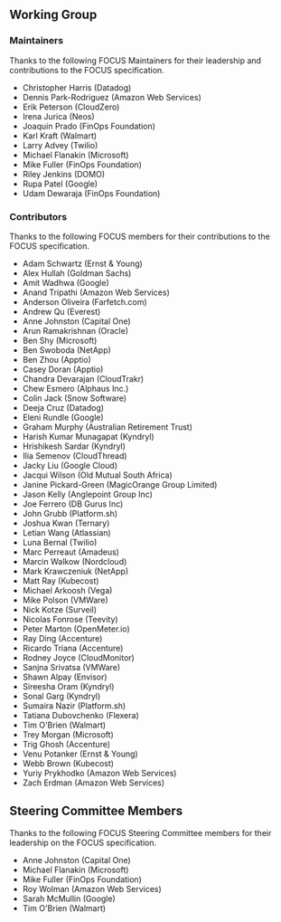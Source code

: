 ## Working Group

### Maintainers

Thanks to the following FOCUS Maintainers for their leadership and contributions to the FOCUS specification.

* Christopher Harris (Datadog)
* Dennis Park-Rodriguez (Amazon Web Services)
* Erik Peterson (CloudZero)
* Irena Jurica (Neos)
* Joaquin Prado (FinOps Foundation)
* Karl Kraft (Walmart)
* Larry Advey (Twilio)
* Michael Flanakin (Microsoft)
* Mike Fuller (FinOps Foundation)
* Riley Jenkins (DOMO)
* Rupa Patel (Google)
* Udam Dewaraja (FinOps Foundation)

### Contributors

Thanks to the following FOCUS members for their contributions to the FOCUS specification.

* Adam Schwartz (Ernst & Young)
* Alex Hullah (Goldman Sachs)
* Amit Wadhwa (Google)
* Anand Tripathi (Amazon Web Services)
* Anderson Oliveira (Farfetch.com)
* Andrew Qu (Everest)
* Anne Johnston (Capital One)
* Arun Ramakrishnan (Oracle)
* Ben Shy (Microsoft)
* Ben Swoboda (NetApp)
* Ben Zhou (Apptio)
* Casey Doran (Apptio)
* Chandra Devarajan (CloudTrakr)
* Chew Esmero (Alphaus Inc.)
* Colin Jack (Snow Software)
* Deeja Cruz (Datadog)
* Eleni Rundle (Google)
* Graham Murphy (Australian Retirement Trust)
* Harish Kumar Munagapat (Kyndryl)
* Hrishikesh Sardar (Kyndryl)
* Ilia Semenov (CloudThread)
* Jacky Liu (Google Cloud)
* Jacqui Wilson (Old Mutual South Africa)
* Janine Pickard-Green (MagicOrange Group Limited)
* Jason Kelly (Anglepoint Group Inc)
* Joe Ferrero (DB Gurus Inc)
* John Grubb (Platform.sh)
* Joshua Kwan (Ternary)
* Letian Wang (Atlassian)
* Luna Bernal (Twilio)
* Marc Perreaut (Amadeus)
* Marcin Walkow (Nordcloud)
* Mark Krawczeniuk (NetApp)
* Matt Ray (Kubecost)
* Michael Arkoosh (Vega)
* Mike Polson (VMWare)
* Nick Kotze (Surveil)
* Nicolas Fonrose (Teevity)
* Peter Marton (OpenMeter.io)
* Ray Ding (Accenture)
* Ricardo Triana (Accenture)
* Rodney Joyce (CloudMonitor)
* Sanjna Srivatsa (VMWare)
* Shawn Alpay (Envisor)
* Sireesha Oram (Kyndryl)
* Sonal Garg (Kyndryl)
* Sumaira Nazir (Platform.sh)
* Tatiana Dubovchenko (Flexera)
* Tim O'Brien (Walmart)
* Trey Morgan (Microsoft)
* Trig Ghosh (Accenture)
* Venu Potanker (Ernst & Young)
* Webb Brown (Kubecost)
* Yuriy Prykhodko (Amazon Web Services)
* Zach Erdman (Amazon Web Services)

## Steering Committee Members

Thanks to the following FOCUS Steering Committee members for their leadership on the FOCUS specification.

* Anne Johnston (Capital One)
* Michael Flanakin (Microsoft)
* Mike Fuller (FinOps Foundation)
* Roy Wolman (Amazon Web Services)
* Sarah McMullin (Google)
* Tim O'Brien (Walmart)
